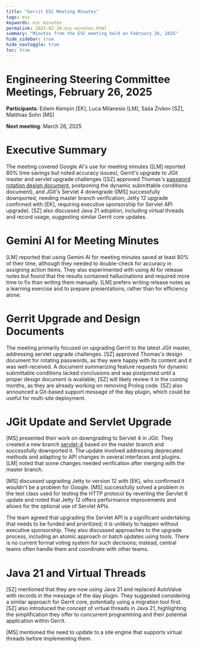 ```yaml
---
title: "Gerrit ESC Meeting Minutes"
tags: esc
keywords: esc minutes
permalink: 2025-02-26-esc-minutes.html
summary: "Minutes from the ESC meeting held on February 26, 2025"
hide_sidebar: true
hide_navtoggle: true
toc: true
---
```


# Engineering Steering Committee Meetings, February 26, 2025

**Participants**: Edwin Kempin [EK], Luca Milanesio [LM], Saša Zivkov [SZ], Matthias Sohn [MS]

**Next meeting**: March 26, 2025

# Executive Summary

The meeting covered Google AI's use for meeting minutes ([LM]
reported 80% time savings but noted accuracy issues), Gerrit's upgrade to
JGit master and servlet upgrade challenges ([SZ] approved Thomas's
[password rotation design document](https://gerrit-review.googlesource.com/c/homepage/+/455521),
postponing the dynamic submittable
conditions document), and JGit's Servlet 4 downgrade ([MS]
successfully downported, needing master branch verification; Jetty 12
upgrade confirmed with [EK], requiring executive sponsorship for
Servlet API upgrade). [SZ] also discussed Java 21 adoption, including
virtual threads and record usage, suggesting similar Gerrit core updates.

# Gemini AI for Meeting Minutes

[LM] reported that using Gemini AI for meeting minutes saved at
least 80% of their time, although they needed to double-check for accuracy
in assigning action items. They also experimented with using AI for release
notes but found that the results contained hallucinations and required more
time to fix than writing them manually. [LM] prefers writing
release notes as a learning exercise and to prepare presentations, rather
than for efficiency alone.

# Gerrit Upgrade and Design Documents

The meeting primarily focused on upgrading Gerrit to the latest JGit master,
addressing servlet upgrade challenges. [SZ] approved Thomas's design
document for rotating passwords, as they were happy with its content and it
was well-received. A document summarizing feature requests for dynamic
submittable conditions lacked conclusions and was postponed until a proper
design document is available; [SZ] will likely review it in the
coming months, as they are already working on removing Prolog code.
[SZ] also announced a Git-based support message of the day plugin, which
could be useful for multi-site deployment.

# JGit Update and Servlet Upgrade

[MS] presented their work on downgrading to Servlet 4 in JGit. They
created a new branch [servlet-4](https://github.com/eclipse-jgit/jgit/tree/refs/heads/servlet-4)
based on the master branch and successfully
downported it. The update involved addressing deprecated methods and
adapting to API changes in several interfaces and plugins. [LM]
noted that some changes needed verification after merging with the master
branch. 

[MS] discussed upgrading Jetty to version 12 with [EK], who
confirmed it wouldn't be a problem for Google. [MS] successfully
solved a problem in the test class used for testing the HTTP protocol by
reverting the Servlet 6 update and noted that Jetty 12 offers performance
improvements and allows for the optional use of Servlet APIs.

The team agreed that upgrading the Servlet API is a significant undertaking
that needs to be funded and prioritized; it is unlikely to happen without
executive sponsorship. They also discussed approaches to the upgrade
process, including an atomic approach or batch updates using tools. There is
no current formal voting system for such decisions; instead, central teams
often handle them and coordinate with other teams.

# Java 21 and Virtual Threads

[SZ] mentioned that they are now using Java 21 and replaced AutoValue
with records in the message of the day plugin. They suggested considering a
similar approach for Gerrit core, potentially using a migration tool first.
[SZ] also introduced the concept of virtual threads in Java 21,
highlighting the simplification they offer to concurrent programming and
their potential application within Gerrit.

[MS] mentioned the need to update to a site engine that supports
virtual threads before implementing them.
